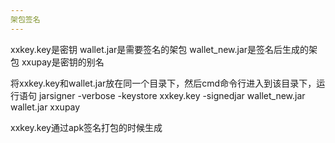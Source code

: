 ```yaml
---
架包签名
---
```


xxkey.key是密钥
wallet.jar是需要签名的架包
wallet_new.jar是签名后生成的架包
xxupay是密钥的别名


将xxkey.key和wallet.jar放在同一个目录下，然后cmd命令行进入到该目录下，运行语句
jarsigner -verbose -keystore xxkey.key -signedjar wallet_new.jar wallet.jar xxupay


xxkey.key通过apk签名打包的时候生成
